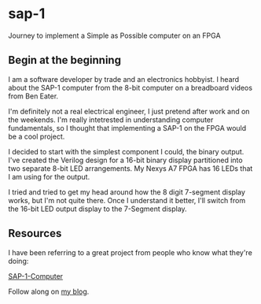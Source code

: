 # sap-1
Journey to implement a Simple as Possible computer on an FPGA

## Begin at the beginning
I am a software developer by trade and an electronics hobbyist. I heard about the SAP-1 computer from the 8-bit computer on a breadboard videos from Ben Eater.

I'm definitely not a real electrical engineer, I just pretend after work and on the weekends. I'm really intetrested in understanding computer fundamentals, so I thought that implementing a SAP-1 on the FPGA would be a cool project.

I decided to start with the simplest component I could, the binary output. I've created the Verilog design for a 16-bit binary display partitioned into two separate 8-bit LED arrangements. My Nexys A7 FPGA has 16 LEDs that I am using for the output.

I tried and tried to get my head around how the 8 digit 7-segment display works, but I'm not quite there. Once I understand it better, I'll switch from the 16-bit LED output display to the 7-Segment display.

## Resources
I have been referring to a great project from people who know what they're doing:

[SAP-1-Computer](https://karenok.github.io/SAP-1-Computer/)

Follow along on [my blog](https://cerkit.com/post/sap-1-fpga/).
